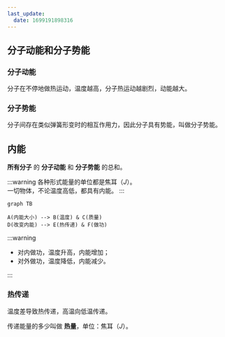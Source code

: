 ```yaml
---
last_update:
  date: 1699191898316
---
```


## 分子动能和分子势能

### 分子动能

分子在不停地做热运动，温度越高，分子热运动越剧烈，动能越大。

### 分子势能

分子间存在类似弹簧形变时的相互作用力，因此分子具有势能，叫做分子势能。

## 内能

**所有分子** 的 **分子动能** 和 **分子势能** 的总和。

:::warning
各种形式能量的单位都是焦耳（$J$）。  
一切物体，不论温度高低，都具有内能。
:::

```mermaid
graph TB

A(内能大小) --> B(温度) & C(质量)
D(改变内能) --> E(热传递) & F(做功)
```

:::warning

- 对内做功，温度升高，内能增加；
- 对外做功，温度降低，内能减少。

:::

### 热传递

温度差导致热传递，高温向低温传递。

传递能量的多少叫做 **热量**，单位：焦耳（$J$）。

